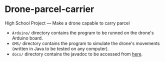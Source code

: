 # Drone-parcel-carrier
High School Project — Make a drone capable to carry parcel
* <code>Arduino/</code> directory contains the program to be runned on the drone's Arduino board.
* <code>GMS/</code> directory contains the program to simulate the drone's movements (written in Java to be tested on any computer).
* <code>docs/</code> directory contains the javadoc to be accessed from <a href="https://royalphax.github.io/Drone-parcel-carrier/">here</a>.
